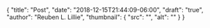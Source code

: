 {
	"title": "Post",
	"date": "2018-12-15T21:44:09-06:00",
	"draft": "true",
	"author": "Reuben L. Lillie",
	"thumbnail": {
		"src": "",
		"alt": ""
	}
}
